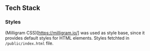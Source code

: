## Tech Stack

### Styles

(Milligram CSS)[https://milligram.io/] was used as style base, since it provides default styles for HTML elements. Styles fetchted in `/public/index.html` file.
